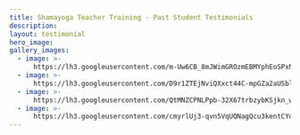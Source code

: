```yaml
---
title: Shamayoga Teacher Training - Past Student Testimonials
description:
layout: testimonial
hero_image:
gallery_images:
  - image: >-
      https://lh3.googleusercontent.com/m-Uw6CB_8mJWimGROzmEBMYphEoSPxN7a9HvYR-QjlnKqzUFA22xduC_qLftsxjnz0HnzKTJSfKaozUwEA=w800-h400-p-rj-l20#.jpg
  - image: >-
      https://lh3.googleusercontent.com/D9r1ZTEjNviQXxct44C-mpGZa2aUSbl_amRn0xj6_VtAo-pAaoIUj0cxLPhXBvGRqCiUbORsgrTEOdTM=w800-h400-p-rj-l20-e30#.jpg
  - image: >-
      https://lh3.googleusercontent.com/QtMNZCPNLPpb-32X67trbzybKSjkn_w7sEymyMvInwtlFr0VeXmnmXaX5j9DBNRK8UZCB3inV3aSTL74=w800-h400-p-rj-l80-e30#.jpg
  - image: >-
      https://lh3.googleusercontent.com/cmyrlUj3-qvn5VqUQNagQcu3kentCYoPdRfBYEKd-aSB2gs0H1mnwfxAUI-oY0e5XTII7PRDFHjbFuNY=w800-h400-p-rj-e30-l80#.jpg
---
```


